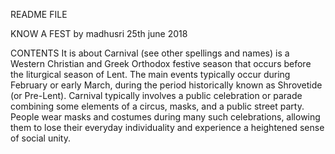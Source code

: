 README FILE 

KNOW A FEST by 
madhusri
25th june 2018

CONTENTS
It is about Carnival (see other spellings and names) is a Western Christian and Greek Orthodox festive season that occurs before the liturgical season of Lent. The main events typically occur during February or early March, during the period historically known as Shrovetide (or Pre-Lent). Carnival typically involves a public celebration or parade combining some elements of a circus, masks, and a public street party. People wear masks and costumes during many such celebrations, allowing them to lose their everyday individuality and experience a heightened sense of social unity.
